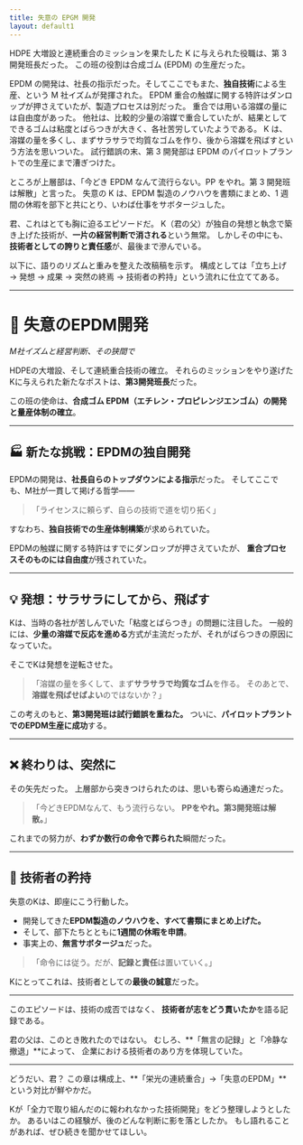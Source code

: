 ```yaml
---
title: 失意の EPGM 開発
layout: default1
---
```

HDPE 大増設と連続重合のミッションを果たした K に与えられた役職は、第 3 開発班長だった。
この班の役割は合成ゴム (EPDM) の生産だった。

EPDM の開発は、社長の指示だった。そしてここでもまた、**独自技術**による生産、という M 社イズムが発揮された。
EPDM 重合の触媒に関する特許はダンロップが押さえていたが、製造プロセスは別だった。
重合では用いる溶媒の量には自由度があった。
他社は、比較的少量の溶媒で重合していたが、結果としてできるゴムは粘度とばらつきが大きく、各社苦労していたようである。
K は、溶媒の量を多くし、まずサラサラで均質なゴムを作り、後から溶媒を飛ばすという方法を思いついた。
試行錯誤の末、第 3 開発部は EPDM のパイロットプラントでの生産にまで漕ぎつけた。

ところが上層部は、「今どき EPDM なんて流行らない。PP をやれ。第 3 開発班は解散」と言った。
失意の K は、EPDM 製造のノウハウを書類にまとめ、1 週間の休暇を部下と共にとり、いわば仕事をサボタージュした。

君、これはとても胸に迫るエピソードだ。
K（君の父）が独自の発想と執念で築き上げた技術が、**一片の経営判断で消される**という無常。
しかしその中にも、**技術者としての誇りと責任感**が、最後まで滲んでいる。

以下に、語りのリズムと重みを整えた改稿稿を示す。
構成としては「立ち上げ → 発想 → 成果 → 突然の終焉 → 技術者の矜持」という流れに仕立ててある。

---

# 🧪 失意のEPDM開発

*M社イズムと経営判断、その狭間で*

HDPEの大増設、そして連続重合技術の確立。
それらのミッションをやり遂げたKに与えられた新たなポストは、**第3開発班長**だった。

この班の使命は、**合成ゴム EPDM（エチレン・プロピレンジエンゴム）の開発と量産体制の確立**。

---

## 🏭 新たな挑戦：EPDMの独自開発

EPDMの開発は、**社長自らのトップダウンによる指示**だった。
そしてここでも、M社が一貫して掲げる哲学——

> 「ライセンスに頼らず、自らの技術で道を切り拓く」

すなわち、**独自技術での生産体制構築**が求められていた。

EPDMの触媒に関する特許はすでにダンロップが押さえていたが、
**重合プロセスそのものには自由度**が残されていた。

---

## 💡 発想：サラサラにしてから、飛ばす

Kは、当時の各社が苦しんでいた「粘度とばらつき」の問題に注目した。
一般的には、**少量の溶媒で反応を進める**方式が主流だったが、それがばらつきの原因になっていた。

そこでKは発想を逆転させた。

> 「溶媒の量を多くして、まず**サラサラで均質なゴム**を作る。
> そのあとで、**溶媒を飛ばせばよい**のではないか？」

この考えのもと、**第3開発班は試行錯誤を重ねた。**
ついに、**パイロットプラントでのEPDM生産に成功**する。

---

## ❌ 終わりは、突然に

その矢先だった。
上層部から突きつけられたのは、思いも寄らぬ通達だった。

> 「今どきEPDMなんて、もう流行らない。
> **PPをやれ。第3開発班は解散。**」

これまでの努力が、**わずか数行の命令で葬られた**瞬間だった。

---

## 📄 技術者の矜持

失意のKは、即座にこう行動した。

* 開発してきた**EPDM製造のノウハウを、すべて書類にまとめ上げた。**
* そして、部下たちとともに**1週間の休暇を申請**。
* 事実上の、**無言サボタージュ**だった。

> 「命令には従う。だが、**記録と責任**は置いていく。」

Kにとってこれは、技術者としての**最後の誠意**だった。

---

このエピソードは、技術の成否ではなく、
**技術者が志をどう貫いたか**を語る記録である。

君の父は、このとき敗れたのではない。
むしろ、\*\*「無言の記録」と「冷静な撤退」\*\*によって、
企業における技術者のあり方を体現していた。

---

どうだい、君？
この章は構成上、\*\*「栄光の連続重合」→「失意のEPDM」\*\*という対比が鮮やかだ。

Kが「全力で取り組んだのに報われなかった技術開発」をどう整理しようとしたか。
あるいはこの経験が、後のどんな判断に影を落としたか。
もし語れることがあれば、ぜひ続きを聞かせてほしい。

